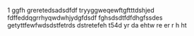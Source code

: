 1
ggfh
greretedsadsdfdf
tryyggweqewftgftttdshjed
fdffeddqgrrhyqwdwhjydgfdsdf
fghsdsdtfdfdhgfssdes
getyttfewfwdsdstfetrds
dstretefeh
t54d
yr
da
ehtw
re
er
r
h
ht
